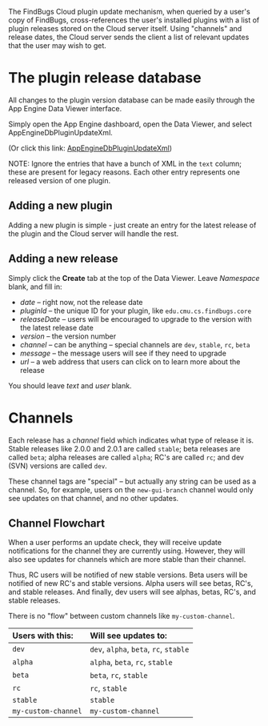 The FindBugs Cloud plugin update mechanism, when queried by a user's copy of FindBugs, cross-references the user's installed plugins with a list of plugin releases stored on the Cloud server itself. Using "channels" and release dates, the Cloud server sends the client a list of relevant updates that the user may wish to get.

# The plugin release database #

All changes to the plugin version database can be made easily through the App Engine Data Viewer interface.

Simply open the App Engine dashboard, open the Data Viewer, and select AppEngineDbPluginUpdateXml.

(Or click this link: [AppEngineDbPluginUpdateXml](https://appengine.google.com/datastore/explorer?&app_id=findbugs-cloud&kind=AppEngineDbPluginUpdateXml))

NOTE: Ignore the entries that have a bunch of XML in the `text` column; these are present for legacy reasons. Each other entry represents one released version of one plugin.

## Adding a new plugin ##

Adding a new plugin is simple - just create an entry for the latest release of the plugin and the Cloud server will handle the rest.

## Adding a new release ##

Simply click the **Create** tab at the top of the Data Viewer. Leave _Namespace_ blank, and fill in:
  * _date_ – right now, not the release date
  * _pluginId_ – the unique ID for your plugin, like `edu.cmu.cs.findbugs.core`
  * _releaseDate_ – users will be encouraged to upgrade to the version with the latest release date
  * _version_ – the version number
  * _channel_ – can be anything – special channels are `dev`, `stable`, `rc`, `beta`
  * _message_ – the message users will see if they need to upgrade
  * _url_ – a web address that users can click on to learn more about the release

You should leave _text_ and _user_ blank.

# Channels #

Each release has a _channel_ field which indicates what type of release it is. Stable releases like 2.0.0 and 2.0.1 are called `stable`; beta releases are called `beta`; alpha releases are called `alpha`; RC's are called `rc`; and dev (SVN) versions are called `dev`.

These channel tags are "special" – but actually any string can be used as a channel. So, for example, users on the `new-gui-branch` channel would only see updates on that channel, and no other updates.

## Channel Flowchart ##

When a user performs an update check, they will receive update notifications for the channel they are currently using. However, they will also see updates for channels which are more stable than their channel.

Thus, RC users will be notified of new stable versions. Beta users will be notified of new RC's and stable versions. Alpha users will see betas, RC's, and stable releases. And finally, dev users will see alphas, betas, RC's, and stable releases.

There is no "flow" between custom channels like `my-custom-channel`.

| **Users with this:** | **Will see updates to:** |
|:---------------------|:-------------------------|
| `dev` | `dev`, `alpha`, `beta`, `rc`, `stable` |
| `alpha` | `alpha`, `beta`, `rc`, `stable` |
| `beta` | `beta`, `rc`, `stable` |
| `rc` | `rc`, `stable` |
| `stable` | `stable` |
| `my-custom-channel` | `my-custom-channel` |